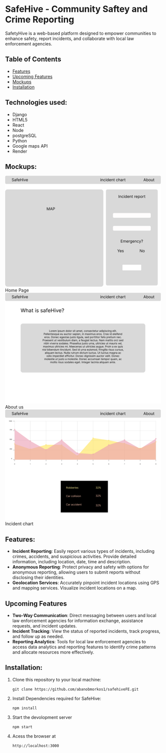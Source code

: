 # SafeHive - Community Saftey and Crime Reporting
SafetyHive is a web-based platform designed to empower communities to enhance safety, report incidents, and collaborate with local law enforcement agencies.

## Table of Contents
- [Features](#features)
- [Upcoming Features](#upcoming-features)
- [Mockups](#mockups)
- [Installation](#installation)

## Technologies used:
* Django
* HTML5
* React
* Node
* postgreSQL
* Python
* Google maps API
* Render

## Mockups:
![Home](public/Home.png) Home Page
![About us](<public/Incident chart-1.png>) About us
![Incident chart](<public/Incident chart.png>) Incident chart

## Features:
- **Incident Reporting**: Easily report various types of incidents, including crimes, accidents, and suspicious activities. Provide detailed information, including location, date, time and description.
- **Anonymous Reporting**: Protect privacy and safety with options for anonymous reporting, allowing users to submit reports without disclosing their identities.
- **Geolocation Services**: Accurately pinpoint incident locations using GPS and mapping services. Visualize incident locations on a map.
## Upcoming Features
- **Two-Way Communication**: Direct messaging between users and local law enforcement agencies for information exchange, assistance requests, and incident updates.
- **Incident Tracking**: View the status of reported incidents, track progress, and follow up as needed.
- **Reporting Analytics**: Tools for local law enforcement agencies to access data analytics and reporting features to identify crime patterns and allocate resources more effectively.

## Installation:
1. Clone this repository to your local machine:

   ```shell
   git clone https://github.com/abanobmorkos1/safehiveFE.git
   ```
2. Install Dependencies required for SafeHive:
   ```
   npm install
   ```
3. Start the devolopment server
   ```
   npm start
   ```

4. Acess the browser at 
   ```
   http://localhost:3000
   ```